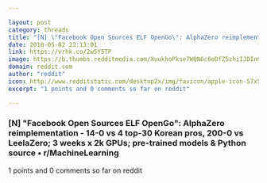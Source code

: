 ```yaml
---

layout: post
category: threads
title: "[N] \"Facebook Open Sources ELF OpenGo\": AlphaZero reimplementation - 14-0 vs 4 top-30 Korean pros, 200-0 vs LeelaZero; 3 weeks x 2k GPUs; pre-trained models &amp; Python source"
date: 2018-05-02 23:13:01
link: https://vrhk.co/2w5Y5TP
image: https://b.thumbs.redditmedia.com/XuukhoPkse7WQN6c6eDfZ5zhiIJDInCPkmrP9aPiUeM.jpg
domain: reddit.com
author: "reddit"
icon: http://www.redditstatic.com/desktop2x/img/favicon/apple-icon-57x57.png
excerpt: "1 points and 0 comments so far on reddit"

---
```


### [N] "Facebook Open Sources ELF OpenGo": AlphaZero reimplementation - 14-0 vs 4 top-30 Korean pros, 200-0 vs LeelaZero; 3 weeks x 2k GPUs; pre-trained models &amp; Python source • r/MachineLearning

1 points and 0 comments so far on reddit